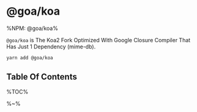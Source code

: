 # @goa/koa

%NPM: @goa/koa%

`@goa/koa` is The Koa2 Fork Optimized With Google Closure Compiler That Has Just 1 Dependency (mime-db).

```sh
yarn add @goa/koa
```

## Table Of Contents

%TOC%

%~%